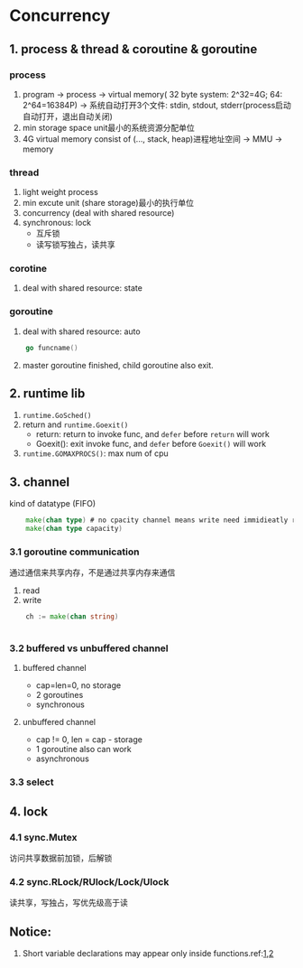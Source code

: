 # Concurrency

## 1. process & thread & coroutine & goroutine

### process
1. program -> process -> virtual memory( 32 byte system: 2^32=4G; 64: 2^64=16384P) -> 系统自动打开3个文件: stdin, stdout, stderr(process启动自动打开，退出自动关闭)
2. min storage space unit最小的系统资源分配单位
3. 4G virtual memory consist of (..., stack, heap)进程地址空间 -> MMU -> memory



### thread

1. light weight process
2. min excute unit (share storage)最小的执行单位
3. concurrency (deal with shared resource)
4. synchronous: lock
    * 互斥锁
    * 读写锁写独占，读共享


### corotine

1. deal with shared resource: state

### goroutine

1. deal with shared resource: auto
```go
    go funcname()
```
2. master goroutine finished, child goroutine also exit.

## 2. runtime lib

1. `runtime.GoSched()`
2. return and `runtime.Goexit()`
    * return: return to invoke func, and `defer` before `return` will work
    * Goexit(): exit invoke func, and `defer` before `Goexit()` will work
3. `runtime.GOMAXPROCS()`: max num of cpu

## 3. channel
kind of datatype (FIFO)
```go
    make(chan type) # no cpacity channel means write need immidieatly read
    make(chan type capacity)

```
### 3.1 goroutine communication
通过通信来共享内存，不是通过共享内存来通信
1. read
2. write

```go
    ch := make(chan string)
    
```
### 3.2 buffered vs unbuffered channel
1. buffered channel
    * cap=len=0, no storage
    * 2 goroutines
    * synchronous

2. unbuffered channel
    * cap != 0, len = cap - storage
    * 1 goroutine also can work
    * asynchronous

### 3.3 select

## 4. lock
### 4.1 sync.Mutex
访问共享数据前加锁，后解锁
### 4.2 sync.RLock/RUlock/Lock/Ulock
读共享，写独占，写优先级高于读

## Notice:

1. Short variable declarations may appear only inside functions.ref:[1],[2]





<!-- --reference-- -->
[1]: https://forum.golangbridge.org/t/x-somevalue-works-in-the-main-func-but-not-outside/3904
[2]: https://go.dev/ref/spec#Short_variable_declarations